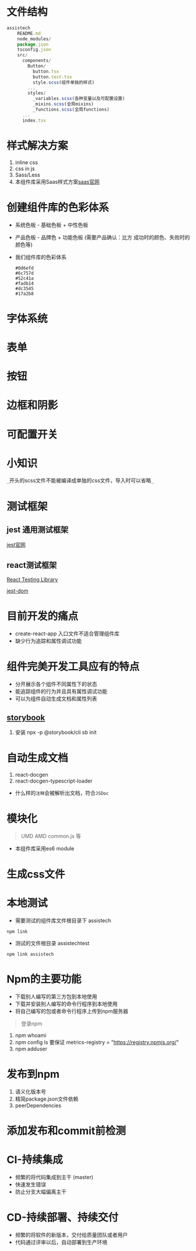 
# 文件结构


```js
assistech
    README.md
    node_modules/
    package.json
    tsconfig.json
    src/  
      components/
        Button/
          button.tsx
          button.test.tsx
          style.scss(组件单独的样式)
        ...
        styles/
          _variables.scss(各种变量以及可配置设置)
          _mixins.scss(全局mixins)
          _functions.scss(全局functions)
      ...
      index.tsx
```
  

# 样式解决方案
  1. inline css
  2. css in js
  3. Sass/Less
  4. 本组件库采用Saas样式方案[saas官网](https://sass-lang.com/)

  
# 创建组件库的色彩体系

  + 系统色板 - 基础色板 + 中性色板
  + 产品色板 - 品牌色 + 功能色板 (需要产品确认：比方 成功时的颜色、失败时的颜色等)

  + 我们组件库的色彩体系
    ```
    #0d6efd
    #6c757d
    #52c41a
    #fadb14
    #dc3545
    #17a2b8
    ```
# 字体系统

# 表单

# 按钮

# 边框和阴影

# 可配置开关

# 小知识

`_`开头的scss文件不能被编译成单独的css文件，导入时可以省略`_`

# 测试框架 

## jest 通用测试框架

[jest官网](https://jestjs.io/)

## react测试框架

[React Testing Library](https://testing-library.com/docs/react-testing-library/intro)

[jest-dom](https://github.com/testing-library/jest-dom)

# 目前开发的痛点

+ create-react-app 入口文件不适合管理组件库
+ 缺少行为追踪和属性调试功能

# 组件完美开发工具应有的特点

+ 分开展示各个组件不同属性下的状态
+ 能追踪组件的行为并且具有属性调试功能
+ 可以为组件自动生成文档和属性列表

## [storybook](https://storybook.js.org/)

1. 安装 npx -p @storybook/cli sb init


# 自动生成文档

1. react-docgen
2. react-docgen-typescript-loader

+ 什么样的`注释`会被解析出文档，符合`JSDoc`


# 模块化

> UMD AMD common.js 等

+ 本组件库采用es6 module

# 生成css文件

# 本地测试

+ 需要测试的组件库文件根目录下  assistech
```
npm link

```

+ 测试的文件根目录  assistechtest

```
npm link assistech

```

# Npm的主要功能

+ 下载别人编写的第三方包到本地使用
+ 下载并安装别人编写的命令行程序到本地使用
+ 将自己编写的包或者命令行程序上传到npm服务器

> 登录npm

1. npm whoami
2. npm config ls 要保证 metrics-registry = "https://registry.npmjs.org/"
3. npm adduser

# 发布到npm

1. 语义化版本号
2. 精简package.json文件依赖
3. peerDependencies

# 添加发布和commit前检测

# CI-持续集成

+ 频繁的将代码集成到主干 (master)
+ 快速发生错误
+ 防止分支大幅偏离主干

# CD-持续部署、持续交付

+ 频繁的将软件的新版本，交付给质量团队或者用户
+ 代码通过评审以后，自动部署到生产环境